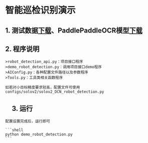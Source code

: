 # 智能巡检识别演示

## 1. 测试数据[下载]()、PaddlePaddleOCR模型[下载]()

## 2. 程序说明

    >robot_detection_api.py：项目接口程序
    >demo_robot_detection.py：调用项目接口demo程序  
    >AIConfig.py：各种配置文件路径以及参数程序  
    >Tools.py：工具类相关函数程序

    如若对小目标精度要求较高，配置文件可使用configs/solov2/solov2_DCN_robot_detection.py

## 　3. 运行

    配置设置完成后，运行即可

    ```shell
    python demo_robot_detection.py
    ```
